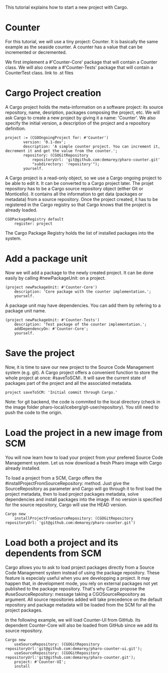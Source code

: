 This tutorial explains how to start a new project with Cargo.

# Counter 
For this tutorial, we will use a tiny project: Counter. It is basically the same example as the seaside counter. A counter has a value that can be incremented or decremented.

We first implement a #'Counter-Core' package that will contain a Counter class. We will also create a #'Counter-Tests' package that will contain a CounterTest class.
link to .st files


# Cargo Project creation
A Cargo project holds the meta-information on a software project: its source repository, name, desription, packages composing the project, etc.
We will ask Cargo to create a new project by giving it a name: 'Counter'. We also specify the initial version, a description of the project and a repository definition.
```smalltalk
project := (CGOOngoingProject for: #'Counter')
		version: '0.1-dev';
		description: 'A simple counter project. You can increment it, decrement it and get the value from the counter.';
		repository: (CGOGitRepository
			repositoryUrl: 'git@github.com:demarey/pharo-counter.git'
			"subdirectory: 'repository'");
		yourself.
```
A Cargo project is a read-only object, so we use a Cargo ongoing project to be able to edit it. It can be converted to a Cargo project later. The projet repository has to be a Cargo source repository object (either Git or Monticello). It contains all the information to get data (packages or metadata) from a source repository.
Once the project created, it has to be registered in the Cargo registry so that Cargo knows that the project is already loaded.
```smalltalk
CGOPackageRegistry default 
	register: project 
```
The Cargo Package Registry holds the list of installed packages into the system.

# Add a package unit
Now we will add a package to the newly created project. It can be done easily by calling #newPackageUnit: on a project.
```smalltalk
(project newPackageUnit: #'Counter-Core')
	description: 'Core package with the counter implementation.';
	yourself.
```
A package unit may have dependencies. You can add them by refering to a package unit name.
```smalltalk
(project newPackageUnit: #'Counter-Tests')
	description: 'Test package of the counter implementation.';
	addDependencyOn: #'Counter-Core';
	yourself.
```

# Save the project
Now, it is time to save our new project to the Source Code Management system (e.g. git). A Cargo project offers a convenient function to store the whole project at once: #saveToSCM:. It will save the current state of packages part of the project and all the associated metadata.
``` smalltalk
project saveToSCM: 'Initial commit through Cargo.'
```
Note: for git backend, the code is commited to the local directory (check in the image folder pharo-local/iceberg/git-user/repository). You still need to push the code to the origin.

# Load the project in a new image from SCM
You will now learn how to load your project from your prefered Source Code Management system. Let us now download a fresh Pharo image with Cargo already installed.

To load a project from a SCM, Cargo offers the #installProjectFromSourceRepository: method. Just give the SourceRepository as parameter and Cargo will go through it to first load the project metadata, then to load project packages metadata, solve dependencies and install packages into the image. If no version is specified for the source repository, Cargo will use the HEAD version.
``` smalltalk
Cargo new 
	installProjectFromSourceRepository: (CGOGitRepository repositoryUrl: 'git@github.com:demarey/pharo-counter.git')
```

# Load both a project and its dependents from SCM
Cargo allows you to ask to load project packages directly from a Source Code Management system instead of using the package repository.
These feature is especialy useful when you are developping a project. It may happen that, in development mode, you rely on external packages not yet published to the package repository. That's why Cargo propose the #useSourceRepository: message taking a CGOSourceRepository as argument. All source repositories added will take precedence on the default repository and package metadata will be loaded from the SCM for all the project packages.

In the following example, we will load Counter-UI from GitHub. Its dependent Counter-Core will also be loaded from GitHub since we add its source repository.
``` smalltalk
Cargo new 
	useSourceRepository: (CGOGitRepository repositoryUrl:'git@github.com:demarey/pharo-counter-ui.git');
	useSourceRepository: (CGOGitRepository repositoryUrl:'git@github.com:demarey/pharo-counter.git');
	project: #'Counter-UI';
	install
```
